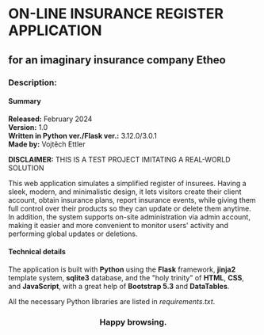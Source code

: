 # ON-LINE INSURANCE REGISTER APPLICATION
## for an imaginary insurance company Etheo

### Description:
#### Summary

**Released:** February 2024 \
**Version:** 1.0 \
**Written in Python ver./Flask ver.:** 3.12.0/3.0.1  
**Made by:** Vojtěch Ettler

**DISCLAIMER:** THIS IS A TEST PROJECT IMITATING A REAL-WORLD SOLUTION

This web application simulates a simplified register of insurees. Having a sleek, modern, and minimalistic design, it lets visitors create their client account, obtain insurance plans, report insurance events, while giving them full control over their products so they can update or delete them anytime. In addition, the system supports on-site administration via admin account, making it easier and more convenient to monitor users' activity and performing global updates or deletions.


#### Technical details

The application is built with **Python** using the **Flask** framework, **jinja2** template system, **sqlite3** database, and the "holy trinity" of **HTML**, **CSS**, and **JavaScript**, with a great help of **Bootstrap 5.3** and **DataTables**. 

All the necessary Python libraries are listed in *requirements.txt*.


### <p style="text-align: center;"> Happy browsing. </p>


